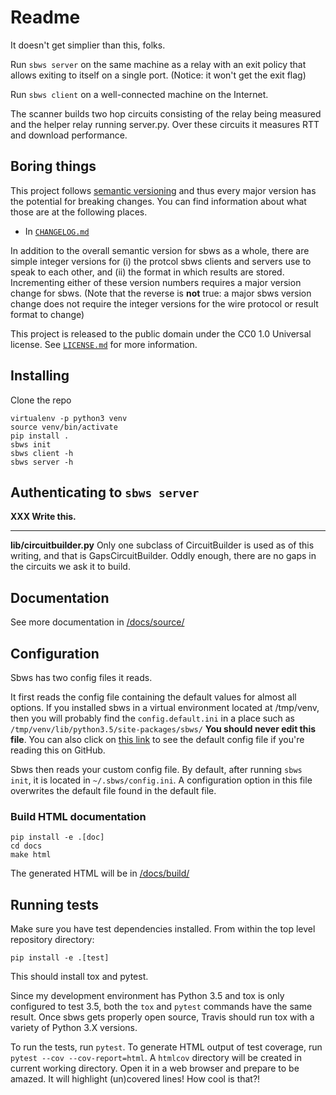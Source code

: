 # Readme

It doesn't get simplier than this, folks.

Run `sbws server` on the same machine as a relay with an exit policy that
allows exiting to itself on a single port. (Notice: it won't get the exit flag)

Run `sbws client` on a well-connected machine on the Internet.

The scanner builds two hop circuits consisting of the relay being measured and
the helper relay running server.py. Over these circuits it measures RTT and
download performance.

## Boring things

This project follows [semantic versioning][] and thus every major version has
the potential for breaking changes. You can find information about what those
are at the following places.

- In [`CHANGELOG.md`](/CHANGELOG.md)

[semantic versioning]: https://semver.org/

In addition to the overall semantic version for sbws as a whole, there are
simple integer versions for (i) the protcol sbws clients and servers use to
speak to each other, and (ii) the format in which results are stored.
Incrementing either of these version numbers requires a major version change
for sbws. (Note that the reverse is **not** true: a major sbws version change
does not require the integer versions for the wire protocol or result format to
change)

This project is released to the public domain under the CC0 1.0 Universal
license. See [`LICENSE.md`](/LICENSE.md) for more information.

## Installing

Clone the repo

    virtualenv -p python3 venv
    source venv/bin/activate
    pip install .
    sbws init
    sbws client -h
    sbws server -h

## Authenticating to `sbws server`

**XXX Write this.**

----------

**lib/circuitbuilder.py** Only one subclass of CircuitBuilder is used as of
this writing, and that is GapsCircuitBuilder. Oddly enough, there are no gaps
in the circuits we ask it to build.

## Documentation

See more documentation in [/docs/source/](/docs/source/)

## Configuration

Sbws has two config files it reads.

It first reads the config file containing the default values for almost all
options. If you installed sbws in a virtual environment located at /tmp/venv, then
you will probably find the `config.default.ini` in a place such as
`/tmp/venv/lib/python3.5/site-packages/sbws/`
**You should never edit this file**. You can also click on
[this link](/sbws/config.default.ini) to see the default config file if you're
reading this on GitHub.

Sbws then reads your custom config file. By default, after running `sbws init`,
it is located in `~/.sbws/config.ini`. A configuration option in this file
overwrites the default file found in the default file.

### Build HTML documentation

    pip install -e .[doc]
    cd docs
    make html

The generated HTML will be in [/docs/build/](/docs/build/)

## Running tests

Make sure you have test dependencies installed. From within the top level
repository directory:

    pip install -e .[test]

This should install tox and pytest.

Since my development environment has Python 3.5 and tox is only configured to
test 3.5, both the `tox` and `pytest` commands have the same result. Once sbws
gets properly open source, Travis should run tox with a variety of Python 3.X
versions.

To run the tests, run `pytest`. To generate HTML output of test coverage, run
`pytest --cov --cov-report=html`. A `htmlcov` directory will be created in
current working directory. Open it in a web browser and prepare to be amazed.
It will highlight (un)covered lines! How cool is that?!
